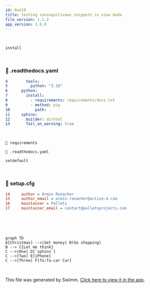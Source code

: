 ```yaml
---
id: 8xe19
title: testing consequitivews snippets in view mode
file_version: 1.1.2
app_version: 1.6.0
---
```


<br/>

`install`<swm-token data-swm-token=":.readthedocs.yaml:7:1:1:`  install:`"/>

<br/>


<!-- NOTE-swimm-snippet: the lines below link your snippet to Swimm -->
### 📄 .readthedocs.yaml
```yaml
4        tools:
5          python: "3.10"
6      python:
7        install:
8          - requirements: requirements/docs.txt
9          - method: pip
10           path: .
11     sphinx:
12       builder: dirhtml
13       fail_on_warning: true
```

<br/>

`📄 requirements`

`📄 .readthedocs.yaml`

`setdefault`<swm-token data-swm-token=":src/flask/ctx.py:87:3:3:`    def setdefault(self, name: str, default: t.Any = None) -&gt; t.Any:`"/>

<br/>


<!-- NOTE-swimm-snippet: the lines below link your snippet to Swimm -->
### 📄 setup.cfg
```ini
14     author = Armin Ronacher
15     author_email = armin.ronacher@active-4.com
16     maintainer = Pallets
17     maintainer_email = contact@palletsprojects.com
```

<br/>

<br/>

<br/>

<!--MERMAID {width:100}-->
```mermaid
graph TD
A[Christmas] -->|Get money| B(Go shopping)
B --> C{Let me think}
C -->|One| D[`sphinx`]
C -->|Two| E[iPhone]
C -->|Three| F[fa:fa-car Car]

```
<!--MCONTENT {content: "graph TD<br/>\nA\\[Christmas\\] \\-\\-\\>|Get money| B(Go shopping)<br/>\nB \\-\\-\\> C{Let me think}<br/>\nC \\-\\-\\>|One| D\\[`sphinx`<swm-token data-swm-token=\":.readthedocs.yaml:11:0:0:`sphinx:`\"/>\\]<br/>\nC \\-\\-\\>|Two| E\\[iPhone\\]<br/>\nC \\-\\-\\>|Three| F\\[fa:fa-car Car\\]<br/>\n<br/>"} --->

<br/>

This file was generated by Swimm. [Click here to view it in the app](https://swimm-web-app.web.app/repos/Z2l0aHViJTNBJTNBZmxhc2slM0ElM0FuYWRhdi1zd2ltbQ==/docs/8xe19).
